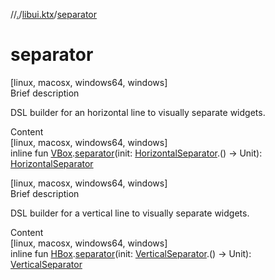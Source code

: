 //[.](../index.md)/[libui.ktx](index.md)/[separator](separator.md)



# separator  
[linux, macosx, windows64, windows]  
Brief description  


DSL builder for an horizontal line to visually separate widgets.

  
  
  
Content  
[linux, macosx, windows64, windows]  
inline fun [VBox](-v-box/index.md).[separator](separator.md)(init: [HorizontalSeparator](-horizontal-separator/index.md).() -> Unit): [HorizontalSeparator](-horizontal-separator/index.md)  


[linux, macosx, windows64, windows]  
Brief description  


DSL builder for a vertical line to visually separate widgets.

  
  
  
Content  
[linux, macosx, windows64, windows]  
inline fun [HBox](-h-box/index.md).[separator](separator.md)(init: [VerticalSeparator](-vertical-separator/index.md).() -> Unit): [VerticalSeparator](-vertical-separator/index.md)  



